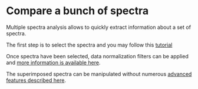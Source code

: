 # Compare a bunch of spectra

Multiple spectra analysis allows to quickly extract information about a set of spectra.

The first step is to select the spectra and you may follow this [tutorial](../common/selection/README.md)

Once spectra have been selected, data normalization filters can be applied and [more information is available here](../common/processing/README.md).

The superimposed spectra can be manipulated without numerous [advanced features described here](../common/visualization/README.md).

